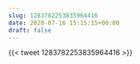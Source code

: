 ```yaml
---
slug: 1283782253835964416
date: 2020-07-16 15:15:15+00:00
draft: false
---
```


{{< tweet 1283782253835964416 >}}
